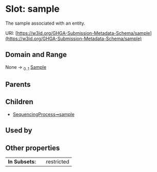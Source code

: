 
# Slot: sample


The sample associated with an entity.

URI: [https://w3id.org/GHGA-Submission-Metadata-Schema/sample](https://w3id.org/GHGA-Submission-Metadata-Schema/sample)


## Domain and Range

None &#8594;  <sub>0..1</sub> [Sample](Sample.md)

## Parents


## Children

 *  [SequencingProcess➞sample](SequencingProcess_sample.md)

## Used by


## Other properties

|  |  |  |
| --- | --- | --- |
| **In Subsets:** | | restricted |

